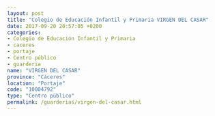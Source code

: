 ```yaml
---
layout: post
title: "Colegio de Educación Infantil y Primaria VIRGEN DEL CASAR"
date: 2017-09-20 20:57:05 +0200
categories:
- Colegio de Educación Infantil y Primaria
- caceres
- portaje
- Centro público
- guarderia
name: "VIRGEN DEL CASAR"
province: "Cáceres"
location: "Portaje"
code: "10004792"
type: "Centro público"
permalink: /guarderias/virgen-del-casar.html
---
```

